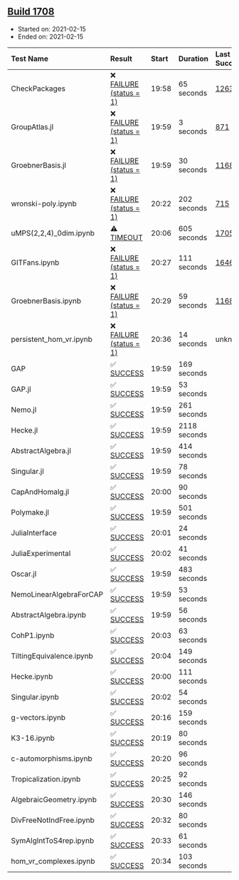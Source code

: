 ## [Build 1708](https://oscarci.mathematik.uni-kl.de/job/oscar-stable/1708/)

* Started on: 2021-02-15
* Ended on: 2021-02-15

| Test Name    | Result | Start | Duration | Last Success | First Failure |
|:-------------|:-------|:------|:---------|:-------------|:--------------|
| CheckPackages | ❌ [FAILURE (status = 1)](https://oscarci.mathematik.uni-kl.de/job/oscar-stable/1708/artifact/logs/build-1708/CheckPackages.log) | 19:58 | 65 seconds | [1263](https://oscarci.mathematik.uni-kl.de/job/oscar-stable/1263/) | [1264](https://oscarci.mathematik.uni-kl.de/job/oscar-stable/1264/) |
| GroupAtlas.jl | ❌ [FAILURE (status = 1)](https://oscarci.mathematik.uni-kl.de/job/oscar-stable/1708/artifact/logs/build-1708/GroupAtlas.jl.log) | 19:59 | 3 seconds | [871](https://oscarci.mathematik.uni-kl.de/job/oscar-stable/871/) | [872](https://oscarci.mathematik.uni-kl.de/job/oscar-stable/872/) |
| GroebnerBasis.jl | ❌ [FAILURE (status = 1)](https://oscarci.mathematik.uni-kl.de/job/oscar-stable/1708/artifact/logs/build-1708/GroebnerBasis.jl.log) | 19:59 | 30 seconds | [1168](https://oscarci.mathematik.uni-kl.de/job/oscar-stable/1168/) | [1169](https://oscarci.mathematik.uni-kl.de/job/oscar-stable/1169/) |
| wronski-poly.ipynb | ❌ [FAILURE (status = 1)](https://oscarci.mathematik.uni-kl.de/job/oscar-stable/1708/artifact/logs/build-1708/wronski-poly.ipynb.log) | 20:22 | 202 seconds | [715](https://oscarci.mathematik.uni-kl.de/job/oscar-stable/715/) | [716](https://oscarci.mathematik.uni-kl.de/job/oscar-stable/716/) |
| uMPS(2,2,4)_0dim.ipynb | ⚠ [TIMEOUT](https://oscarci.mathematik.uni-kl.de/job/oscar-stable/1708/artifact/logs/build-1708/uMPS-2-2-4-_0dim.ipynb.log) | 20:06 | 605 seconds | [1705](https://oscarci.mathematik.uni-kl.de/job/oscar-stable/1705/) | [1706](https://oscarci.mathematik.uni-kl.de/job/oscar-stable/1706/) |
| GITFans.ipynb | ❌ [FAILURE (status = 1)](https://oscarci.mathematik.uni-kl.de/job/oscar-stable/1708/artifact/logs/build-1708/GITFans.ipynb.log) | 20:27 | 111 seconds | [1646](https://oscarci.mathematik.uni-kl.de/job/oscar-stable/1646/) | [1647](https://oscarci.mathematik.uni-kl.de/job/oscar-stable/1647/) |
| GroebnerBasis.ipynb | ❌ [FAILURE (status = 1)](https://oscarci.mathematik.uni-kl.de/job/oscar-stable/1708/artifact/logs/build-1708/GroebnerBasis.ipynb.log) | 20:29 | 59 seconds | [1168](https://oscarci.mathematik.uni-kl.de/job/oscar-stable/1168/) | [1169](https://oscarci.mathematik.uni-kl.de/job/oscar-stable/1169/) |
| persistent_hom_vr.ipynb | ❌ [FAILURE (status = 1)](https://oscarci.mathematik.uni-kl.de/job/oscar-stable/1708/artifact/logs/build-1708/persistent_hom_vr.ipynb.log) | 20:36 | 14 seconds | unknown | unknown |
| GAP | ✅ [SUCCESS](https://oscarci.mathematik.uni-kl.de/job/oscar-stable/1708/artifact/logs/build-1708/GAP.log) | 19:59 | 169 seconds |  |  |
| GAP.jl | ✅ [SUCCESS](https://oscarci.mathematik.uni-kl.de/job/oscar-stable/1708/artifact/logs/build-1708/GAP.jl.log) | 19:59 | 53 seconds |  |  |
| Nemo.jl | ✅ [SUCCESS](https://oscarci.mathematik.uni-kl.de/job/oscar-stable/1708/artifact/logs/build-1708/Nemo.jl.log) | 19:59 | 261 seconds |  |  |
| Hecke.jl | ✅ [SUCCESS](https://oscarci.mathematik.uni-kl.de/job/oscar-stable/1708/artifact/logs/build-1708/Hecke.jl.log) | 19:59 | 2118 seconds |  |  |
| AbstractAlgebra.jl | ✅ [SUCCESS](https://oscarci.mathematik.uni-kl.de/job/oscar-stable/1708/artifact/logs/build-1708/AbstractAlgebra.jl.log) | 19:59 | 414 seconds |  |  |
| Singular.jl | ✅ [SUCCESS](https://oscarci.mathematik.uni-kl.de/job/oscar-stable/1708/artifact/logs/build-1708/Singular.jl.log) | 19:59 | 78 seconds |  |  |
| CapAndHomalg.jl | ✅ [SUCCESS](https://oscarci.mathematik.uni-kl.de/job/oscar-stable/1708/artifact/logs/build-1708/CapAndHomalg.jl.log) | 20:00 | 90 seconds |  |  |
| Polymake.jl | ✅ [SUCCESS](https://oscarci.mathematik.uni-kl.de/job/oscar-stable/1708/artifact/logs/build-1708/Polymake.jl.log) | 19:59 | 501 seconds |  |  |
| JuliaInterface | ✅ [SUCCESS](https://oscarci.mathematik.uni-kl.de/job/oscar-stable/1708/artifact/logs/build-1708/JuliaInterface.log) | 20:01 | 24 seconds |  |  |
| JuliaExperimental | ✅ [SUCCESS](https://oscarci.mathematik.uni-kl.de/job/oscar-stable/1708/artifact/logs/build-1708/JuliaExperimental.log) | 20:02 | 41 seconds |  |  |
| Oscar.jl | ✅ [SUCCESS](https://oscarci.mathematik.uni-kl.de/job/oscar-stable/1708/artifact/logs/build-1708/Oscar.jl.log) | 19:59 | 483 seconds |  |  |
| NemoLinearAlgebraForCAP | ✅ [SUCCESS](https://oscarci.mathematik.uni-kl.de/job/oscar-stable/1708/artifact/logs/build-1708/NemoLinearAlgebraForCAP.log) | 19:59 | 53 seconds |  |  |
| AbstractAlgebra.ipynb | ✅ [SUCCESS](https://oscarci.mathematik.uni-kl.de/job/oscar-stable/1708/artifact/logs/build-1708/AbstractAlgebra.ipynb.log) | 19:59 | 56 seconds |  |  |
| CohP1.ipynb | ✅ [SUCCESS](https://oscarci.mathematik.uni-kl.de/job/oscar-stable/1708/artifact/logs/build-1708/CohP1.ipynb.log) | 20:03 | 63 seconds |  |  |
| TiltingEquivalence.ipynb | ✅ [SUCCESS](https://oscarci.mathematik.uni-kl.de/job/oscar-stable/1708/artifact/logs/build-1708/TiltingEquivalence.ipynb.log) | 20:04 | 149 seconds |  |  |
| Hecke.ipynb | ✅ [SUCCESS](https://oscarci.mathematik.uni-kl.de/job/oscar-stable/1708/artifact/logs/build-1708/Hecke.ipynb.log) | 20:00 | 111 seconds |  |  |
| Singular.ipynb | ✅ [SUCCESS](https://oscarci.mathematik.uni-kl.de/job/oscar-stable/1708/artifact/logs/build-1708/Singular.ipynb.log) | 20:02 | 54 seconds |  |  |
| g-vectors.ipynb | ✅ [SUCCESS](https://oscarci.mathematik.uni-kl.de/job/oscar-stable/1708/artifact/logs/build-1708/g-vectors.ipynb.log) | 20:16 | 159 seconds |  |  |
| K3-16.ipynb | ✅ [SUCCESS](https://oscarci.mathematik.uni-kl.de/job/oscar-stable/1708/artifact/logs/build-1708/K3-16.ipynb.log) | 20:19 | 80 seconds |  |  |
| c-automorphisms.ipynb | ✅ [SUCCESS](https://oscarci.mathematik.uni-kl.de/job/oscar-stable/1708/artifact/logs/build-1708/c-automorphisms.ipynb.log) | 20:20 | 96 seconds |  |  |
| Tropicalization.ipynb | ✅ [SUCCESS](https://oscarci.mathematik.uni-kl.de/job/oscar-stable/1708/artifact/logs/build-1708/Tropicalization.ipynb.log) | 20:25 | 92 seconds |  |  |
| AlgebraicGeometry.ipynb | ✅ [SUCCESS](https://oscarci.mathematik.uni-kl.de/job/oscar-stable/1708/artifact/logs/build-1708/AlgebraicGeometry.ipynb.log) | 20:30 | 146 seconds |  |  |
| DivFreeNotIndFree.ipynb | ✅ [SUCCESS](https://oscarci.mathematik.uni-kl.de/job/oscar-stable/1708/artifact/logs/build-1708/DivFreeNotIndFree.ipynb.log) | 20:32 | 80 seconds |  |  |
| SymAlgIntToS4rep.ipynb | ✅ [SUCCESS](https://oscarci.mathematik.uni-kl.de/job/oscar-stable/1708/artifact/logs/build-1708/SymAlgIntToS4rep.ipynb.log) | 20:33 | 61 seconds |  |  |
| hom_vr_complexes.ipynb | ✅ [SUCCESS](https://oscarci.mathematik.uni-kl.de/job/oscar-stable/1708/artifact/logs/build-1708/hom_vr_complexes.ipynb.log) | 20:34 | 103 seconds |  |  |
